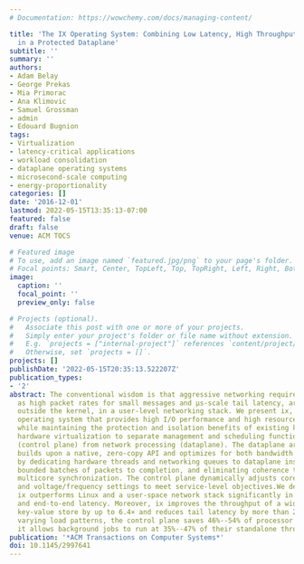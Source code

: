 ```yaml
---
# Documentation: https://wowchemy.com/docs/managing-content/

title: 'The IX Operating System: Combining Low Latency, High Throughput, and Efficiency
  in a Protected Dataplane'
subtitle: ''
summary: ''
authors:
- Adam Belay
- George Prekas
- Mia Primorac
- Ana Klimovic
- Samuel Grossman
- admin
- Edouard Bugnion
tags:
- Virtualization
- latency-critical applications
- workload consolidation
- dataplane operating systems
- microsecond-scale computing
- energy-proportionality
categories: []
date: '2016-12-01'
lastmod: 2022-05-15T13:35:13-07:00
featured: false
draft: false
venue: ACM TOCS

# Featured image
# To use, add an image named `featured.jpg/png` to your page's folder.
# Focal points: Smart, Center, TopLeft, Top, TopRight, Left, Right, BottomLeft, Bottom, BottomRight.
image:
  caption: ''
  focal_point: ''
  preview_only: false

# Projects (optional).
#   Associate this post with one or more of your projects.
#   Simply enter your project's folder or file name without extension.
#   E.g. `projects = ["internal-project"]` references `content/project/deep-learning/index.md`.
#   Otherwise, set `projects = []`.
projects: []
publishDate: '2022-05-15T20:35:13.522207Z'
publication_types:
- '2'
abstract: The conventional wisdom is that aggressive networking requirements, such
  as high packet rates for small messages and μs-scale tail latency, are best addressed
  outside the kernel, in a user-level networking stack. We present ix, a dataplane
  operating system that provides high I/O performance and high resource efficiency
  while maintaining the protection and isolation benefits of existing kernels.ix uses
  hardware virtualization to separate management and scheduling functions of the kernel
  (control plane) from network processing (dataplane). The dataplane architecture
  builds upon a native, zero-copy API and optimizes for both bandwidth and latency
  by dedicating hardware threads and networking queues to dataplane instances, processing
  bounded batches of packets to completion, and eliminating coherence traffic and
  multicore synchronization. The control plane dynamically adjusts core allocations
  and voltage/frequency settings to meet service-level objectives.We demonstrate that
  ix outperforms Linux and a user-space network stack significantly in both throughput
  and end-to-end latency. Moreover, ix improves the throughput of a widely deployed,
  key-value store by up to 6.4× and reduces tail latency by more than 2× . With three
  varying load patterns, the control plane saves 46%--54% of processor energy, and
  it allows background jobs to run at 35%--47% of their standalone throughput.
publication: '*ACM Transactions on Computer Systems*'
doi: 10.1145/2997641
---
```

